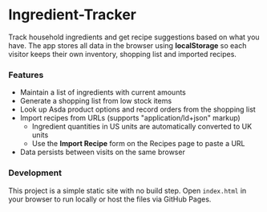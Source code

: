 # Ingredient-Tracker

Track household ingredients and get recipe suggestions based on what you have.
The app stores all data in the browser using **localStorage** so each visitor keeps their own inventory, shopping list and imported recipes.

### Features

- Maintain a list of ingredients with current amounts
- Generate a shopping list from low stock items
- Look up Asda product options and record orders from the shopping list
- Import recipes from URLs (supports "application/ld+json" markup)
  - Ingredient quantities in US units are automatically converted to UK units
  - Use the **Import Recipe** form on the Recipes page to paste a URL
- Data persists between visits on the same browser

### Development

This project is a simple static site with no build step. Open `index.html` in your browser to run locally or host the files via GitHub Pages.
